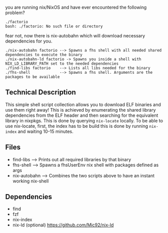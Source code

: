 you are running nix/NixOS and have ever encountered the following problem?
```
./factorio
bash: ./factorio: No such file or directory
```
fear not, now there is nix-autobahn which will download necessary dependencies for you.
```
./nix-autobahn factorio --> Spawns a fhs shell with all needed shared dependencies to execute the binary
./nix-autobahn-ld factorio -> Spawns you inside a shell with NIX_LD_LIBRARY_PATH set to the needed dependencies
./find-libs factorio    --> Lists all libs needed for the binary
./fhs-shell             --> Spawns a fhs shell. Arguments are the packages to be available
```

## Technical Description
This simple shell script collection allows you to download ELF binaries and use them right away!
This is achieved by enumerating the shared library dependencies from the ELF header and then searching for
the equivalent library in nixpkgs. This is done by querying `nix-locate` locally. To be able to use nix-locate, first,
the index has to be build this is done by running `nix-index` and waiting 10-15 minutes.


## Files
* find-libs --> Prints out all required libraries by that binary
* fhs-shell --> Spawns a fhsUserEnv nix shell with packages defined as args
* nix-autobahn --> Combines the two scripts above to have an instant working nix-shell

## Dependencies
- find
- fzf
- nix-index
- nix-ld (optional) https://github.com/Mic92/nix-ld

